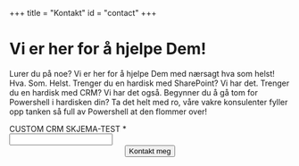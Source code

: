+++
title = "Kontakt"
id = "contact"
+++

# Vi er her for å hjelpe Dem!

Lurer du på noe? Vi er her for å hjelpe Dem med nærsagt hva som helst! Hva. Som. Helst. Trenger du en hardisk med SharePoint? Vi har det. Trenger du en hardisk med CRM? Vi har det også. Begynner du å gå tom for Powershell i hardisken din? Ta det helt med ro, våre vakre konsulenter fyller opp tanken så full av Powershell at den flommer over!


<!-- PowerWebForm <head> -->
<script src="https://pocloudcentral.crm.powerobjects.net/PowerWebForm/scripts/jquery-1.9.0.validate.min.js" type="text/javascript"></script>
<script src="https://pocloudcentral.crm.powerobjects.net/PowerWebForm/scripts/jquery-ui-1.8.17.custom.min.js" type="text/javascript"></script>

<!-- PowerWebForm </head> -->

</head>
<!-- PowerWebForm <body> -->

<form id="powf_C1A7E4AD58D0E711A94B000D3A246B2E" class="left"
enctype="multipart/form-data" action="https://pocloudcentral.crm.powerobjects.net/PowerWebForm/PowerWebFormData.aspx?t=nOfWFL70TUquX9DRvqN83m4AbwB2AGEAbgBlAHQAYQBzADIA&formId=powf_C1A7E4AD58D0E711A94B000D3A246B2E&tver=2013&c=1"
method="post">

<div class="label">
<label for="powf_c200de5e5fd0e711a94b000d3a246b2e">CUSTOM CRM SKJEMA-TEST <font class="required">*</font></label>
<span class="tip"></span>
<div class="clear"></div>
</div>

<div class="field">
<input type="text" id="powf_c200de5e5fd0e711a94b000d3a246b2e" name="powf_c200de5e5fd0e711a94b000d3a246b2e" value="" maxlength="100" class="required" />
<div class="clear"></div>
</div>

<div class="clear"></div>

<!-- skjult -->
<input type="hidden" id="powf_1719ad9e5fd0e711a94b000d3a246b2e" name="powf_1719ad9e5fd0e711a94b000d3a246b2e" value="test@test.no" />
<input type="hidden" name="ignore_submitmessage" value="Submit message?" />
<input type="hidden" name="ignore_linkbuttontext" value="Ta meg til hjemmesiden" />
<input type="hidden" name="ignore_redirecturl" value="www.pointtaken.no" />
<input type="hidden" name="ignore_redirectmode" value="Button" />
<div align="center">
    <input class="button" type="submit" value="Kontakt meg"
        onclick="javascript:;" />
</div>
</form>
<script type="text/javascript">
$(document).ready(function () {
jQuery.extend(jQuery.validator.messages, {
email:"Please enter a valid email address. Make sure there are no leading or trailing spaces."
});
$("#powf_C1A7E4AD58D0E711A94B000D3A246B2E").validate({
errorPlacement: function(error, element) {
error.appendTo( element.parents("div.field:first").find("div.clear:first") );
},
invalidHandler: function(event, validator) {
var errors = validator.numberOfInvalids();
if (errors) {
$("input[type=submit]").removeAttr("disabled");
}
},
onfocusout: false,
onkeyup: false,
onclick: false,
debug: false
});
});
</script>
<!-- PowerWebForm </body> -->
